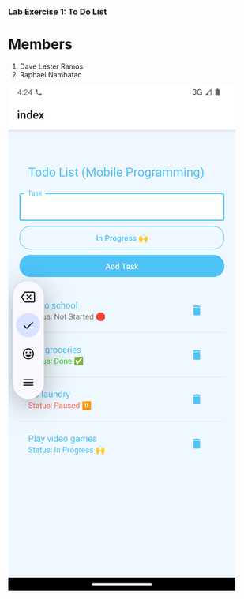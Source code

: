 ### Lab Exercise 1: To Do List

# Members
1. Dave Lester Ramos
2. Raphael Nambatac

![Screenshot](./screenshot.png)
